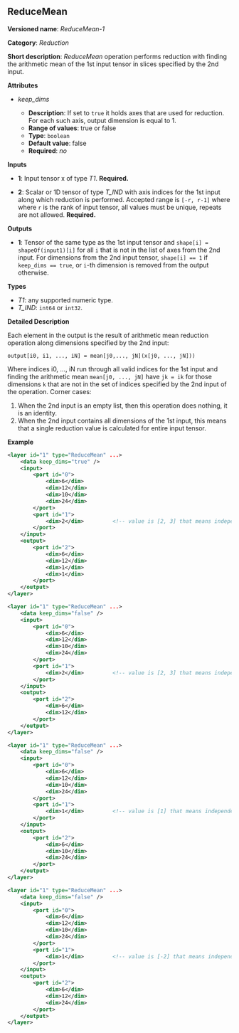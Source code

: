 ## ReduceMean <a name="ReduceMean"></a>

**Versioned name**: *ReduceMean-1*

**Category**: *Reduction*

**Short description**: *ReduceMean* operation performs reduction with finding the arithmetic mean of the 1st input tensor in slices specified by the 2nd input.

**Attributes**

* *keep_dims*

  * **Description**: If set to `true` it holds axes that are used for reduction. For each such axis, output dimension is equal to 1.
  * **Range of values**: true or false
  * **Type**: `boolean`
  * **Default value**: false
  * **Required**: *no*

**Inputs**

* **1**: Input tensor x of type *T1*. **Required.**

* **2**: Scalar or 1D tensor of type *T_IND* with axis indices for the 1st input along which reduction is performed. Accepted range is `[-r, r-1]` where where `r` is the rank of input tensor, all values must be unique, repeats are not allowed. **Required.**

**Outputs**

* **1**: Tensor of the same type as the 1st input tensor and `shape[i] = shapeOf(input1)[i]` for all `i` that is not in the list of axes from the 2nd input. For dimensions from the 2nd input tensor, `shape[i] == 1` if `keep_dims == true`, or `i`-th dimension is removed from the output otherwise.

**Types**

* *T1*: any supported numeric type.
* *T_IND*: `int64` or `int32`.

**Detailed Description**

Each element in the output is the result of arithmetic mean reduction operation along dimensions specified by the 2nd input:

    output[i0, i1, ..., iN] = mean[j0,..., jN](x[j0, ..., jN]))

Where indices i0, ..., iN run through all valid indices for the 1st input and finding the arithmetic mean `mean[j0, ..., jN]` have `jk = ik` for those dimensions `k` that are not in the set of indices specified by the 2nd input of the operation. Corner cases:

1. When the 2nd input is an empty list, then this operation does nothing, it is an identity. 
2. When the 2nd input contains all dimensions of the 1st input, this means that a single reduction value is calculated for entire input tensor. 

**Example**

```xml
<layer id="1" type="ReduceMean" ...>
    <data keep_dims="true" />
    <input>
        <port id="0">
            <dim>6</dim>
            <dim>12</dim>
            <dim>10</dim>
            <dim>24</dim>
        </port>
        <port id="1">
            <dim>2</dim>         <!-- value is [2, 3] that means independent reduction in each channel and batch -->
        </port>
    </input>
    <output>
        <port id="2">
            <dim>6</dim>
            <dim>12</dim>
            <dim>1</dim>
            <dim>1</dim>
        </port>
    </output>
</layer>
```

```xml
<layer id="1" type="ReduceMean" ...>
    <data keep_dims="false" />
    <input>
        <port id="0">
            <dim>6</dim>
            <dim>12</dim>
            <dim>10</dim>
            <dim>24</dim>
        </port>
        <port id="1">
            <dim>2</dim>         <!-- value is [2, 3] that means independent reduction in each channel and batch -->
        </port>
    </input>
    <output>
        <port id="2">
            <dim>6</dim>
            <dim>12</dim>
        </port>
    </output>
</layer>
```

```xml
<layer id="1" type="ReduceMean" ...>
    <data keep_dims="false" />
    <input>
        <port id="0">
            <dim>6</dim>
            <dim>12</dim>
            <dim>10</dim>
            <dim>24</dim>
        </port>
        <port id="1">
            <dim>1</dim>         <!-- value is [1] that means independent reduction in each channel and spatial dimensions -->
        </port>
    </input>
    <output>
        <port id="2">
            <dim>6</dim>
            <dim>10</dim>
            <dim>24</dim>
        </port>
    </output>
</layer>
```

```xml
<layer id="1" type="ReduceMean" ...>
    <data keep_dims="false" />
    <input>
        <port id="0">
            <dim>6</dim>
            <dim>12</dim>
            <dim>10</dim>
            <dim>24</dim>
        </port>
        <port id="1">
            <dim>1</dim>         <!-- value is [-2] that means independent reduction in each channel, batch and second spatial dimension -->
        </port>
    </input>
    <output>
        <port id="2">
            <dim>6</dim>
            <dim>12</dim>
            <dim>24</dim>
        </port>
    </output>
</layer>
```